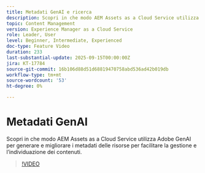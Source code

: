 ```yaml
---
title: Metadati GenAI e ricerca
description: Scopri in che modo AEM Assets as a Cloud Service utilizza GenAI per generare e migliorare i metadati delle risorse per facilitare la gestione e l’individuazione dei contenuti.
topic: Content Management
version: Experience Manager as a Cloud Service
role: Leader, User
level: Beginner, Intermediate, Experienced
doc-type: Feature Video
duration: 233
last-substantial-update: 2025-09-15T00:00:00Z
jira: KT-17784
source-git-commit: 16b106d88d51d68819470758abd536ad42b019db
workflow-type: tm+mt
source-wordcount: '53'
ht-degree: 0%

---
```



# Metadati GenAI

Scopri in che modo AEM Assets as a Cloud Service utilizza Adobe GenAI per generare e migliorare i metadati delle risorse per facilitare la gestione e l’individuazione dei contenuti.

>[!VIDEO](https://video.tv.adobe.com/v/3474891/?learn=on&enablevpops)
